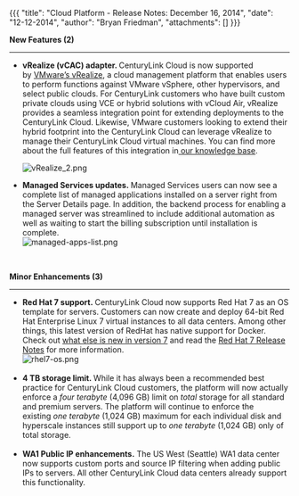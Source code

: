 {{{
  "title": "Cloud Platform - Release Notes: December 16, 2014",
  "date": "12-12-2014",
  "author": "Bryan Friedman",
  "attachments": []
}}}

<p><strong>New Features (2)</strong>
</p>
<div>
  <hr />
</div>
<ul>
  <li><strong><strong>vRealize (vCAC) adapter. </strong></strong>CenturyLink Cloud is now supported by&nbsp;<a href="https://www.vmware.com/products/vrealize-suite" target="new">VMware’s vRealize</a>,&nbsp;a cloud management platform that enables users to
    perform functions against VMware vSphere, other hypervisors, and select public clouds.&nbsp;For CenturyLink customers who have built custom private clouds using VCE or hybrid solutions with vCloud Air, vRealize provides a seamless integration point
    for extending deployments to the CenturyLink Cloud. Likewise, VMware customers looking to extend their hybrid footprint into the CenturyLink Cloud can leverage vRealize to manage their CenturyLink Cloud virtual machines. You can find more about&nbsp;the
    full features of this integration in<a href="https://t3n.zendesk.com/entries/54755210-vRealize-6-1-formerly-vCAC-Support-for-CenturyLink-Cloud" target="new">&nbsp;our knowledge base</a>.
    <p><img src="https://t3n.zendesk.com/attachments/token/wP9LtW8dhUPUuzlJlA7qaRnMs/?name=vRealize_2.png" alt="vRealize_2.png" />
    </p>
  </li>
  <li><strong>Managed Services updates.&nbsp;</strong>Managed Services users can now see a complete list of managed applications installed on a server right from the Server Details page. In addition, the backend process for enabling a managed server was streamlined
    to include additional automation as well as waiting&nbsp;to start the billing subscription until installation is complete.
    <br /><img src="https://t3n.zendesk.com/attachments/token/QTRU3uqc5MCkKMQrWxdTlCDqT/?name=managed-apps-list.png" alt="managed-apps-list.png" />
  </li>
</ul>
<p>&nbsp;</p>
<p><strong>Minor Enhancements (3)</strong>
</p>
<div>
  <hr />
</div>
<ul>
  <li><strong>Red Hat 7 support.&nbsp;</strong>CenturyLink Cloud now supports&nbsp;Red Hat 7 as an OS template for servers. Customers can now create and deploy 64-bit Red Hat Enterprise Linux 7 virtual instances to all data centers. Among other things, this
    latest version of RedHat has native support for Docker. Check out&nbsp;<a href="https://access.redhat.com/sites/default/files/pages/attachments/rhel_whatsnewrhel7beta_techoverview_.pdf" target="_blank">what else is new in version 7</a>&nbsp;and read
    the <a href="https://access.redhat.com/documentation/en-US/Red_Hat_Enterprise_Linux/7/html/7.0_Release_Notes/" target="_blank">Red Hat 7 Release Notes</a>&nbsp;for more information.
    <br /><img src="https://t3n.zendesk.com/attachments/token/3njshOW7fRrpnLRAWEIp1rLeJ/?name=rhel7-os.png" alt="rhel7-os.png" />
    <br />
    <br />
  </li>
  <li><strong>4 TB storage limit.&nbsp;</strong>While it has always been a recommended best practice for CenturyLink Cloud customers,&nbsp;the platform will now actually enforce a&nbsp;<em>four terabyte</em>&nbsp;(4,096 GB) limit on <em>total</em> storage
    for all standard and premium servers. The platform will continue to enforce the existing&nbsp;<em>one terabyte&nbsp;</em>(1,024 GB) maximum for each individual disk and hyperscale&nbsp;instances still support up to&nbsp;<em>one terabyte</em>&nbsp;(1,024
    GB) only of total storage.
    <br />
    <br />
  </li>
  <li><strong>WA1 Public IP enhancements.</strong>&nbsp;The US West (Seattle) WA1 data center now supports custom ports and source IP filtering when adding public IPs to servers. All other CenturyLink Cloud data centers already support this functionality.</li>
</ul>